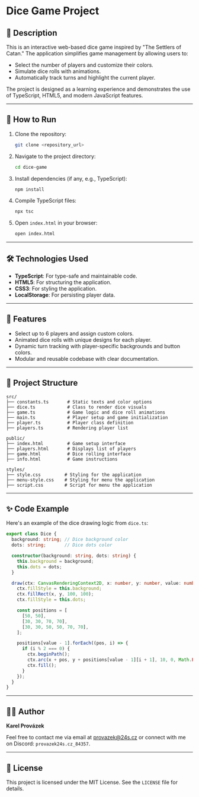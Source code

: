 # Dice Game Project

## 📜 Description
This is an interactive web-based dice game inspired by "The Settlers of Catan." The application simplifies game management by allowing users to:
- Select the number of players and customize their colors.
- Simulate dice rolls with animations.
- Automatically track turns and highlight the current player.

The project is designed as a learning experience and demonstrates the use of TypeScript, HTML5, and modern JavaScript features.

---

## 🚀 How to Run
1. Clone the repository:
   ```bash
   git clone <repository_url>
   ```
2. Navigate to the project directory:
   ```bash
   cd dice-game
   ```
3. Install dependencies (if any, e.g., TypeScript):
   ```bash
   npm install
   ```
4. Compile TypeScript files:
   ```bash
   npx tsc
   ```
5. Open `index.html` in your browser:
   ```bash
   open index.html
   ```

---

## 🛠️ Technologies Used
- **TypeScript**: For type-safe and maintainable code.
- **HTML5**: For structuring the application.
- **CSS3**: For styling the application.
- **LocalStorage**: For persisting player data.

---

## 🌟 Features
- Select up to 6 players and assign custom colors.
- Animated dice rolls with unique designs for each player.
- Dynamic turn tracking with player-specific backgrounds and button colors.
- Modular and reusable codebase with clear documentation.

---

## 📂 Project Structure
```plaintext
src/
├── constants.ts       # Static texts and color options
├── dice.ts            # Class to render dice visuals
├── game.ts            # Game logic and dice roll animations
├── main.ts            # Player setup and game initialization
├── player.ts          # Player class definition
├── players.ts         # Rendering player list

public/
├── index.html         # Game setup interface
├── players.html       # Displays list of players
├── game.html          # Dice rolling interface
├── info.html          # Game instructions

styles/
├── style.css         # Styling for the application
├── menu-style.css    # Styling for menu the application
├── script.css        # Script for menu the application
```

---

## ✨ Code Example
Here's an example of the dice drawing logic from `dice.ts`:
```typescript
export class Dice {
  background: string; // Dice background color
  dots: string;       // Dice dots color

  constructor(background: string, dots: string) {
    this.background = background;
    this.dots = dots;
  }

  draw(ctx: CanvasRenderingContext2D, x: number, y: number, value: number): void {
    ctx.fillStyle = this.background;
    ctx.fillRect(x, y, 100, 100);
    ctx.fillStyle = this.dots;

    const positions = [
      [50, 50],
      [30, 30, 70, 70],
      [30, 30, 50, 50, 70, 70],
    ];

    positions[value - 1].forEach((pos, i) => {
      if (i % 2 === 0) {
        ctx.beginPath();
        ctx.arc(x + pos, y + positions[value - 1][i + 1], 10, 0, Math.PI * 2);
        ctx.fill();
      }
    });
  }
}
```

---

## 🧑‍💻 Author
**Karel Provázek**

Feel free to contact me via email at [provazek@24s.cz](mailto:provazek@24s.cz) or connect with me on Discord: `provazek24s.cz_84357`.

---

## 📜 License
This project is licensed under the MIT License. See the `LICENSE` file for details.